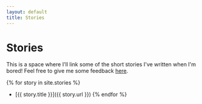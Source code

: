 ```yaml
---
layout: default
title: Stories
---
```


# Stories

This is a space where I'll link some of the short stories I've written when I'm bored! Feel free to give me some feedback [here](https://docs.google.com/forms/d/e/1FAIpQLSdVka_6HUtSUvLpPnJ0CHoGgcrHwTRGdP_4HedFoD8YNLXdqQ/viewform?usp=sf_link).

{% for story in site.stories %}
  - [{{ story.title }}]({{ story.url }})
{% endfor %}